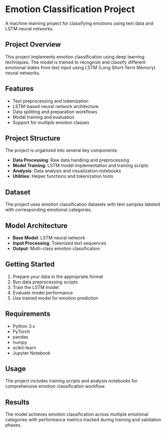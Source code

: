 # Emotion Classification Project

A machine learning project for classifying emotions using text data and LSTM neural networks.

## Project Overview

This project implements emotion classification using deep learning techniques. The model is trained to recognize and classify different emotional states from text input using LSTM (Long Short-Term Memory) neural networks.

## Features

- Text preprocessing and tokenization
- LSTM-based neural network architecture
- Data splitting and preparation workflows
- Model training and evaluation
- Support for multiple emotion classes

## Project Structure

The project is organized into several key components:

- **Data Processing**: Raw data handling and preprocessing
- **Model Training**: LSTM model implementation and training scripts
- **Analysis**: Data analysis and visualization notebooks
- **Utilities**: Helper functions and tokenization tools

## Dataset

The project uses emotion classification datasets with text samples labeled with corresponding emotional categories.

## Model Architecture

- **Base Model**: LSTM neural network
- **Input Processing**: Tokenized text sequences
- **Output**: Multi-class emotion classification

## Getting Started

1. Prepare your data in the appropriate format
2. Run data preprocessing scripts
3. Train the LSTM model
4. Evaluate model performance
5. Use trained model for emotion prediction

## Requirements

- Python 3.x
- PyTorch
- pandas
- numpy
- scikit-learn
- Jupyter Notebook

## Usage

The project includes training scripts and analysis notebooks for comprehensive emotion classification workflow.

## Results

The model achieves emotion classification across multiple emotional categories with performance metrics tracked during training and validation phases.